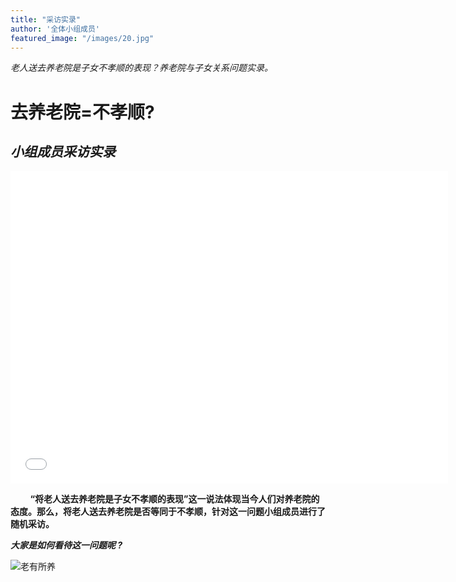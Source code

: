 ```yaml
---
title: "采访实录"
author: '全体小组成员'
featured_image: "/images/20.jpg"
---
```

*老人送去养老院是子女不孝顺的表现？养老院与子女关系问题实录。*

# **去养老院=不孝顺?**
## *小组成员采访实录*
<iframe src="//player.bilibili.com/player.html?aid=410101911&bvid=BV1GG411k7wF&cid=1374250361&p=1" scrolling="no" border="0" frameborder="no" framespacing="0" allowfullscreen="true"width="700px" height="500px"> </iframe>

&nbsp;&nbsp;&nbsp;&nbsp;&nbsp;&nbsp;&nbsp;&nbsp;**“将老人送去养老院是子女不孝顺的表现”这一说法体现当今人们对养老院的态度。那么，将老人送去养老院是否等同于不孝顺，针对这一问题小组成员进行了随机采访。**

***大家是如何看待这一问题呢 ?***

![老有所养](https://img-qn-2.51miz.com/preview/muban/00/00/74/10/M-741034-C2A5253C.jpg)
